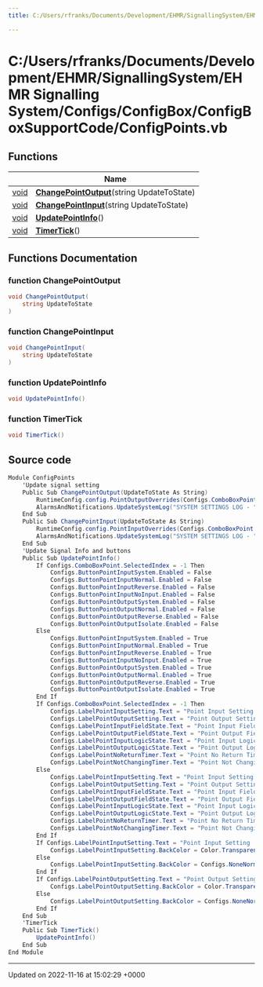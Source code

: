 ```yaml
---
title: C:/Users/rfranks/Documents/Development/EHMR/SignallingSystem/EHMR Signalling System/Configs/ConfigBox/ConfigBoxSupportCode/ConfigPoints.vb

---
```


# C:/Users/rfranks/Documents/Development/EHMR/SignallingSystem/EHMR Signalling System/Configs/ConfigBox/ConfigBoxSupportCode/ConfigPoints.vb



## Functions

|                | Name           |
| -------------- | -------------- |
| [void](/SignallingSystem-doc/vb/Files/SerialPixelLeds_8vb/#variable-void) | **[ChangePointOutput](/SignallingSystem-doc/vb/Files/ConfigPoints_8vb/#function-changepointoutput)**(string UpdateToState) |
| [void](/SignallingSystem-doc/vb/Files/SerialPixelLeds_8vb/#variable-void) | **[ChangePointInput](/SignallingSystem-doc/vb/Files/ConfigPoints_8vb/#function-changepointinput)**(string UpdateToState) |
| [void](/SignallingSystem-doc/vb/Files/SerialPixelLeds_8vb/#variable-void) | **[UpdatePointInfo](/SignallingSystem-doc/vb/Files/ConfigPoints_8vb/#function-updatepointinfo)**() |
| [void](/SignallingSystem-doc/vb/Files/SerialPixelLeds_8vb/#variable-void) | **[TimerTick](/SignallingSystem-doc/vb/Files/ConfigPoints_8vb/#function-timertick)**() |


## Functions Documentation

### function ChangePointOutput

```csharp
void ChangePointOutput(
    string UpdateToState
)
```


### function ChangePointInput

```csharp
void ChangePointInput(
    string UpdateToState
)
```


### function UpdatePointInfo

```csharp
void UpdatePointInfo()
```


### function TimerTick

```csharp
void TimerTick()
```




## Source code

```csharp
Module ConfigPoints
    'Update signal setting
    Public Sub ChangePointOutput(UpdateToState As String)
        RuntimeConfig.config.PointOutputOverrides(Configs.ComboBoxPoint.SelectedIndex) = UpdateToState
        AlarmsAndNotifications.UpdateSystemLog("SYSTEM SETTINGS LOG - " & UserManagment.LoggedInUserName & " Updated Point OutPut " & Configs.ComboBoxPoint.Text & " To " & UpdateToState)
    End Sub
    Public Sub ChangePointInput(UpdateToState As String)
        RuntimeConfig.config.PointInputOverrides(Configs.ComboBoxPoint.SelectedIndex) = UpdateToState
        AlarmsAndNotifications.UpdateSystemLog("SYSTEM SETTINGS LOG - " & UserManagment.LoggedInUserName & " Updated Point InPut " & Configs.ComboBoxPoint.Text & " To " & UpdateToState)
    End Sub
    'Update Signal Info and buttons
    Public Sub UpdatePointInfo()
        If Configs.ComboBoxPoint.SelectedIndex = -1 Then
            Configs.ButtonPointInputSystem.Enabled = False
            Configs.ButtonPointInputNormal.Enabled = False
            Configs.ButtonPointInputReverse.Enabled = False
            Configs.ButtonPointInputNoInput.Enabled = False
            Configs.ButtonPointOutputSystem.Enabled = False
            Configs.ButtonPointOutputNormal.Enabled = False
            Configs.ButtonPointOutputReverse.Enabled = False
            Configs.ButtonPointOutputIsolate.Enabled = False
        Else
            Configs.ButtonPointInputSystem.Enabled = True
            Configs.ButtonPointInputNormal.Enabled = True
            Configs.ButtonPointInputReverse.Enabled = True
            Configs.ButtonPointInputNoInput.Enabled = True
            Configs.ButtonPointOutputSystem.Enabled = True
            Configs.ButtonPointOutputNormal.Enabled = True
            Configs.ButtonPointOutputReverse.Enabled = True
            Configs.ButtonPointOutputIsolate.Enabled = True
        End If
        If Configs.ComboBoxPoint.SelectedIndex = -1 Then
            Configs.LabelPointInputSetting.Text = "Point Input Setting : "
            Configs.LabelPointOutputSetting.Text = "Point Output Setting : "
            Configs.LabelPointInputFieldState.Text = "Point Input Field State : "
            Configs.LabelPointOutputFieldState.Text = "Point Output Field State : "
            Configs.LabelPointInputLogicState.Text = "Point Input Logic State : "
            Configs.LabelPointOutputLogicState.Text = "Point Output Logic State : "
            Configs.LabelPointNoReturnTimer.Text = "Point No Return Timer : "
            Configs.LabelPointNotChangingTimer.Text = "Point Not Changing Timer : "
        Else
            Configs.LabelPointInputSetting.Text = "Point Input Setting : " & RuntimeConfig.config.PointInputOverrides(Configs.ComboBoxPoint.SelectedIndex)
            Configs.LabelPointOutputSetting.Text = "Point Output Setting : " & RuntimeConfig.config.PointOutputOverrides(Configs.ComboBoxPoint.SelectedIndex)
            Configs.LabelPointInputFieldState.Text = "Point Input Field State : " & Points.PointFieldStates(Configs.ComboBoxPoint.SelectedIndex)
            Configs.LabelPointOutputFieldState.Text = "Point Output Field State : " & Points.PointOutputs(Configs.ComboBoxPoint.SelectedIndex)
            Configs.LabelPointInputLogicState.Text = "Point Input Logic State : " & Points.PointReturns(Configs.ComboBoxPoint.SelectedIndex)
            Configs.LabelPointOutputLogicState.Text = "Point Output Logic State : " & Points.PointRequestedOutputs(Configs.ComboBoxPoint.SelectedIndex)
            Configs.LabelPointNoReturnTimer.Text = "Point No Return Timer : " & Points.PointNoReturnCountdown(Configs.ComboBoxPoint.SelectedIndex)
            Configs.LabelPointNotChangingTimer.Text = "Point Not Changing Timer : " & Points.PointNotChangingCountdown(Configs.ComboBoxPoint.SelectedIndex)
        End If
        If Configs.LabelPointInputSetting.Text = "Point Input Setting : System" Or Configs.LabelPointInputSetting.Text = "Point Input Setting : " Then
            Configs.LabelPointInputSetting.BackColor = Color.Transparent
        Else
            Configs.LabelPointInputSetting.BackColor = Configs.NoneNormalSetting
        End If
        If Configs.LabelPointOutputSetting.Text = "Point Output Setting : System" Or Configs.LabelPointOutputSetting.Text = "Point Output Setting : " Then
            Configs.LabelPointOutputSetting.BackColor = Color.Transparent
        Else
            Configs.LabelPointOutputSetting.BackColor = Configs.NoneNormalSetting
        End If
    End Sub
    'TimerTick
    Public Sub TimerTick()
        UpdatePointInfo()
    End Sub
End Module
```


-------------------------------

Updated on 2022-11-16 at 15:02:29 +0000

